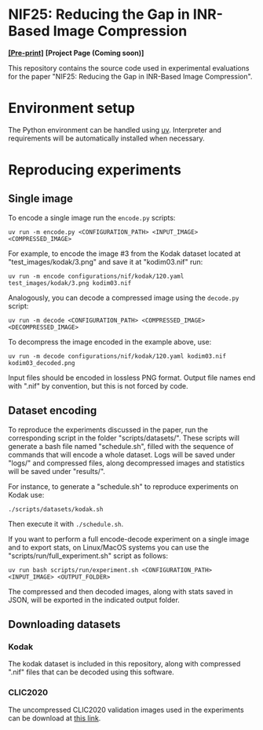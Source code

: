 # NIF25: Reducing the Gap in INR-Based Image Compression
[**[Pre-print]**](https://doi.org/10.36227/techrxiv.175021904.44376980/v1)
**[Project Page (Coming soon)]**

This repository contains the source code used in experimental evaluations for the paper "NIF25: Reducing the Gap in INR-Based Image Compression".

# Environment setup
The Python environment can be handled using [uv](https://docs.astral.sh/uv/#installation). 
Interpreter and requirements will be automatically installed when necessary.

# Reproducing experiments
## Single image
To encode a single image run the ```encode.py``` scripts:

```
uv run -m encode.py <CONFIGURATION_PATH> <INPUT_IMAGE> <COMPRESSED_IMAGE>
```

For example, to encode the image \#3 from the Kodak dataset located at "test_images/kodak/3.png" and save it at "kodim03.nif" run:
```
uv run -m encode configurations/nif/kodak/120.yaml test_images/kodak/3.png kodim03.nif
```

Analogously, you can decode a compressed image using the ```decode.py``` script:

```
uv run -m decode <CONFIGURATION_PATH> <COMPRESSED_IMAGE> <DECOMPRESSED_IMAGE> 
```

To decompress the image encoded in the example above, use:
```
uv run -m decode configurations/nif/kodak/120.yaml kodim03.nif kodim03_decoded.png
```

Input files should be encoded in lossless PNG format.
Output file names end with ".nif" by convention, but this is not forced by code.

## Dataset encoding
To reproduce the experiments discussed in the paper, run the corresponding script in the folder "scripts/datasets/". These scripts will generate a bash file named "schedule.sh", filled with the sequence of commands that will encode a whole dataset. Logs will be saved under "logs/" and compressed files, along decompressed images and statistics will be saved under "results/".

For instance, to generate a "schedule.sh" to reproduce experiments on Kodak use:

```
./scripts/datasets/kodak.sh
```

Then execute it with ```./schedule.sh```.

If you want to perform a full encode-decode experiment on a single image and to export stats, on Linux/MacOS systems you can use the "scripts/run/full_experiment.sh" script as follows:

```
uv run bash scripts/run/experiment.sh <CONFIGURATION_PATH> <INPUT_IMAGE> <OUTPUT_FOLDER>
```

The compressed and then decoded images, along with stats saved in JSON, will be exported in the indicated output folder.

## Downloading datasets
### Kodak
The kodak dataset is included in this repository, along with compressed ".nif" files that can be decoded using this software.

### CLIC2020
The uncompressed CLIC2020 validation images used in the experiments can be download at [this link](https://data.vision.ee.ethz.ch/cvl/clic/test/CLIC2020Professional_test.zip).

